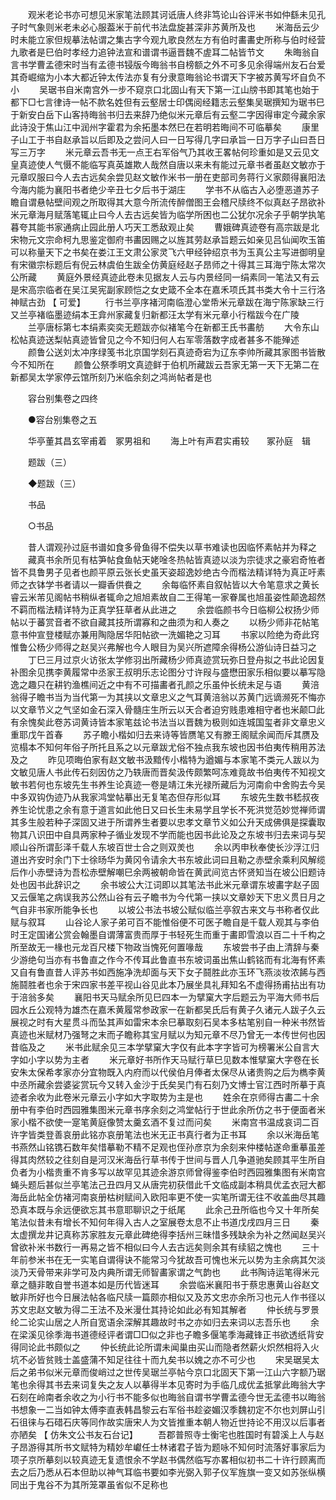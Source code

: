 <!-- { "loadSidebar": true } -->
　　观米老论书亦可想见米家笔法顾其诃诋唐人终非笃论山谷评米书如仲繇未见孔子时气象则米老未必心服葢米于前代书法盘旋甚深非苏黄所及也 
　　米海岳云少时未能立家但规摹法帖谓之集古字今观九歌良然左方有伯时畵畵史所称与伯时经营九歌者是巳伯时孝经力追钟法宣和谱谓书逼晋魏不虗耳二帖皆节文 
　　朱晦翁自言书学曹孟德宋时当有孟德书锓版今晦翁书自榜额之外不可多见余得端州友石台爱其奇崛缩为小本大都近钟太传法亦复有分隶意晦翁论书谓天下字被苏黄写坏自负不小 
　　吴琚书自米南宫外一步不窥京口北固山有天下第一江山牓书即其笔也始于都下□七言律诗一帖不款名姓但有云壑居士印偶阅经籍志云壑集吴琚撰知为琚书巳于新安白岳下山客持晦翁书归去来辞乃绝似米元章后有云壑二字因得审定今藏余家此诗没于焦山江中润州字霍君为余拓墨本然巳在若明若晦间不可临摹矣 
　　康里子山工于书自赵承旨以后即及之尝问人曰一日写得几字曰承旨一日万字子山曰吾日写三万字 
　　米元章云吾书无一点王右军俗气乃其收王畧帖何珍重如是又云见文皇真迹使人气慑不能临写真英雄欺人哉然自唐以来未有能过元章书者虽赵文敏亦于元章叹服曰今人去古远矣余尝见赵文敏作米书一册在吏部司务蒋行义家颇得襄阳法今海内能为襄阳书者绝少辛丑七夕后书于湖庄 
　　学书不从临古入必堕恶道苏子瞻自谓悬帖壁间观之所取得其大意今所流传醉僧图王会稽尺牍终不似真赵子昂欲补米元章海月赋落笔辄止曰今人去古远矣皆为临学所困也二公犹尔况余子乎朝学执笔暮夸其能书家通病止园此册人巧天工悉敌观止矣 
　　曹娥碑真迹卷有高宗跋是北宋物元文宗命柯九思鉴定御府书畵因赐之以旌其劳赵承旨题云如亲见吕仙闻吹玉笛可以称量天下之书矣在娄江王文肃公家灵飞六甲经钟绍京书为玉真公主写进御明皇有宋徽宗标题后有倪云林虞伯生跋全仿黄庭经赵子昂师之十得其三耳海宁陈太常次公所藏 
　　黄庭外景经真迹此卷未见据友人云与内景经同一绢素同一笔法又有云是宋高宗临者在吴江吴宪副家顾恺之女史箴不全本在嘉禾项氏其书类大令十三行洛神赋古劲 【 可爱】 
　　行书兰亭序褚河南临澄心堂帋米元章跋在海宁陈家缺三行又兰亭褚临墨迹绢本王弇州家藏复归新都汪太学有米元章小行楷跋今在广陵 
　　兰亭唐标第七本绢素奕奕无题跋亦似褚笔今在新都王氏书畵舫 
　　大令东山松帖真迹送梨帖真迹皆曾见之今不知归何人右军零落数字成者甚多不能殚述 
　　颜鲁公送刘太冲序绿笺书北京国学刻石真迹奇宕为辽东李帅所藏其家图书皆散今不知所在 
　　颜鲁公祭季明文真迹鲜于伯机所藏跋云吾家无第一天下无第二在新都吴太学家停云馆所刻乃米临余刻之鸿尚帖者是也　 

　　容台别集卷之四终 

　　●容台别集卷之五 

　　华亭董其昌玄宰甫着　冢男祖和 
　　海上叶有声君实甫较　　冢孙庭　辑 

　　题跋（三） 

　　◆题跋（三） 

　　书品 

　　○书品 

　　昔人谓观孙过庭书谱如食多骨鱼得不偿失以草书难读也因临怀素帖并为释之 
　　藏真书余所见有枯笋帖食鱼帖天姥唫冬热帖皆真迹以淡为宗徒求之豪宕奇恠者皆不具鲁男子见者也颜平原云张长史虽天姿超逸妙绝古今而楷法精详特为真正吁素师之衣钵学书者请以一瓣香供飬之 
　　余每临怀素自叙帖皆以大令笔意求之黄长睿云米芾见阁帖书稍纵者辄命之旭旭素故自二王得笔一家眷属也旭虽姿性颠逸超然不羁而楷法精详特为正真学狂草者从此进之 
　　余尝临颜书今日临柳公权扬少师帖以于蕃赏音者不欲自藏其技所谓寡和之曲须为和人奏之 
　　以杨少师非花帖笔意书仲宣登楼赋亦兼用陶隐居华阳帖欲一洗媚艳之习耳 
　　书家以险绝为奇此窍惟鲁公杨少师得之赵吴兴弗解也今人眼目为吴兴所遮障余得杨公游仙诗日益习之 
　　丁巳三月过京火访张太学修羽出所藏杨少师真迹赏玩弥日登舟拟之书此论因复补图余见携李黄履常中丞家王叔明乐志论图分寸许叚与盛懋田家乐相似要以摹写隐逸之趣只在耕钓渔樵间近之中有不可描畵者孔颜之乐虽仲长统未足与语 
　　黄涪翁得子瞻书当为当代第一为其挟以文章忠义之气耳黄涪翁以苏黄门远谪濒死不悔亦以文章节义之气坚如金石深入骨髓庄生所云以天合者迫穷贱患难相守者也米颠□此有余愧矣此卷苏词黄诗皆本家笔兹论书法当以晋魏为极则如连城国玺者非文章忠义重耶戊午首春 
　　苏子瞻小楷如归去来诗等皆赝笔又有滕王阁赋余闻而斥其赝及览榻本不知何年俗子所托且系之以元章跋尤俗不独点我东坡也因书伯夷传稍用苏法及之 
　　昨见项晦伯家有赵文敏书汲黯传小楷特为遒媚与本家笔不类元人跋以为文敏见唐人书此传石刻因仿之乃轶唐而晋矣汲传颇繁呵冻难竟故书伯夷传不知视文敏书若何也东坡先生书养生论真迹一卷是靖江朱光禄所藏后为河南俞中舍购去今吴中多双钩伪迹乃从我家鸿堂帖摹出无复笔态但存形似耳 
　　东坡先生数书嵇叔夜养生论忧患之余有意于道言如此他日又曰长生未易学且学长不死洪觉范妙觉禅师谓其多生般若种子深固又进于所谓养生者要以忠孝文章节义如公升天成佛俱是探囊取物其八识田中自具两家种子循业发现不学而能也因书此论及之东坡书归去来词与契顺山谷所谓彭泽千载人东坡百世士合之则双羙也 
　　余以丙申秋奉使长沙浮江归道出齐安时余门下士徐旸华为黄冈令请余大书东坡此词曰且勒之赤壁余乘利风解缆后作小赤壁诗为吾松赤壁解嘲巳余两被朝命皆在黄武间览古怀贤知当在坡公旧题诗处也因书此辞识之 
　　余书坡公大江词即以其笔法书此米元章谓东坡畵字赵子固又云偃笔之病误我苏公然山谷有云子瞻书为今代第一挟以文章妙天下忠义贯日月之气自非书家所能争长也 
　　以坡公书法书坡公赋似临兰亭叙古来文与书称者仅此赋与叙耳 
　　山谷论人家子弟可百不能惟俗便不可医子瞻自是千载人观其与李伯时王定国诸公赏会翰墨自谓薄富贵而厚于书轻死生而重于畵即雪浪以百二十千构之所至故无一椽也元龙百尺楼下物政当愧死何置喙哉 
　　东坡尝书子由上清辞与秦少游绝句当亦有书鲁直之作今不传耳此鲁直书东坡词虽出焦山鹤铭而有北海有怀素又自有鲁直昔人评苏书如西施净洗却面与天下女子鬪胜此亦玉环飞燕淡妆浓餙与西施鬪胜者也余于宋四家书差平视山谷见此本乃展坐具礼拜知名不虚得扬甫拈出有功于涪翁多矣 
　　襄阳书天马赋余所见巳四本一为擘窠大字后题云为平海大师书后园水丘公观特为雄杰在嘉禾黄履常参政家一在新都吴氏后有黄子久诸元人跋子久云展视之时有大星贯斗而坠其声如雷宋本余巳摹取刻石吴本多枯笔别自一种米书然皆真迹也米赋材乃强弩之末而子瞻称其宝月赋以为知元章不尽乃曾无一本传世何也因昔临及之 
　　米书此赋余见三本学擘窠大字仅有此本字字皆可为榜署米公自言大字如小字以势为主者 
　　米元章好书所作天马赋行草巳见数本惟擘窠大字卷在长安朱太保希孝家亦分宜物既入内府而以代侯伯月俸者太保尽从诸贵购之后为檇李黄中丞所藏余尝婆娑赏玩今又转入金沙于氏矣吴门有石刻乃文博士官江西时所摹于真迹者余收为此卷米元章云小字如大字取势为主是也 
　　姓余在京师得古畵二十余册中有李伯时西园雅集图米元章书序余刻之鸿堂帖行于世此余所仿之书于便面者米家小楷不欲使一寔笔黄庭像赞太羹玄酒不复过而问矣 
　　米南宫书温成哀词二百许字皆类登善哀册此铭亦哀册笔法也米无正书真行者为正书耳 
　　余以米海岳笔书燕然山铭镌石数年矣惜摹勒不精不足观也侄孙彦京为余刻来仲楼帖遂命重摹虽差得其肉然较之往刻自是河汉米海岳行草书传于世间与晋人几争道驰矣顾其平生所自负者为小楷贵重不肯多写以故罕见其迹余游京师曾得鉴李伯时西园雅集图有米南宫蝇头题后甚似兰亭笔法己丑四月又从唐完初获借此千文临成副本稍具优孟衣冠大都海岳此帖全仿褚河南哀册枯树赋间入欧阳率更不使一实笔所谓无往不收盖曲尽其趣恐真本既与余远便欲忘其书意耶聊识之于纸尾 
　　此余己丑所临也今又十年所矣笔法似昔未有增长不知何年得入古人之室展卷太息不止书道戊戌四月三日 
　　秦太虚撰龙井记真称苏家胜友元章此碑绝得李括州三昧惜多残缺余为补之然闻赵吴兴曾欲补米书数行一再易之皆不相似曰今人去古远矣则余其有续貂之愧也 
　　三十年前参米书在无一实笔自谓得诀不能常习今犹故吾可愧也米元以势为主余病其欠淡淡乃天骨带来非学可及内典所谓无师智畵家谓之气韵也 
　　此书陶诗运笔得米元章之髓非敢自誉书道本如是历代皆迷耳 
　　余尝临米襄阳书于蔡忠惠黄山谷赵文敏非所好也今日展法帖各临尺牍一篇颇亦相似又及苏文忠亦余所习也元人作书径以苏文忠赵文敏为得二王法不及米漫仕其持论如此必有知其解者 
　　仲长统与罗景纶二论实山居之人所自宽语余深解其趣故时书之亦如归去来词以志吾乐也 
　　余在梁溪见徐季海书道德经评者谓□□似之非也子瞻多偃笔季海藏锋正书欲透纸背安得同论此书颇似之 
　　仲长统此论所谓未闻巢由买山而隐者然薪火炽然相将入火坑不必皆贫贱士盖盛蒲不知足往往十而九矣书以媿之亦不可少也 
　　宋吴琚吴太后之弟书似米元章而俊峭过之世传吴琚兰亭帖今京口北固天下第一江山六字额乃琚笔也余得其书去来词复失之友人以摹得半本见寄时为手临几成优孟抵掌此晦翁大字石刻在岭南者余收之为小行书不能多似也晦翁自谓书学曹孟德今世无孟德书以晦翁书想象一二当如钟太傅李直表韩昌黎云右军俗书趁姿媚汉季魏初定不尔也刘屏山引石徂徕与石碏石庆等同作故实唐宋人为文皆推重本朝人物近世持论不用汉以后事者亦陋矣 【 仿朱文公书友石台记】 
　　吾郡普照寺士衡宅也胜国时有碧溪上人与赵子昂游得其所书文赋特为精妙牟巘任士林诸君子皆为题咏不知何时流落好事家后为项子京所摹刻以较真迹无复遗恨余不学赵书偶然临写亦畧相似初书二十许行顾离而去之后乃悉从石本但助以神气耳临书要如李光弼入郭子仪军旌旗一变又如苏张纵横同出于鬼谷不为其所笼罩虽省似不足称也 
